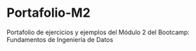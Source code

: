 # Portafolio-M2
Portafolio de ejercicios y ejemplos del Módulo 2 del Bootcamp: Fundamentos de Ingeniería de Datos
